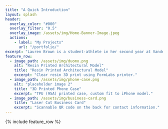 ```yaml
---
title: "A Quick Introduction"
layout: splash
header:
  overlay_color: "#000"
  overlay_filter: "0.5"
  overlay_image: /assets/img/Home-Banner-Image.jpeg
  actions:
    - label: "My Projects"
      url: "/portfolio/"
excerpt: "Lauren Brown is a student-athlete in her second year at Vanderbilt studying Architecture/Built Environment with minors in Digital Fabrication and Art History, as well as being a member of Vanderbilt's D1 women's lacrosse program."
feature_row:
  - image_path: /assets/img/duomo.png
    alt: "Resin Printed Architectural Model"
    title: "Resin Printed Architectural Model"
    excerpt: "Clear resin 3D print using FormLabs printer."
  - image_path: /assets/img/phone-case.png
    alt: "placeholder image 2"
    title: "3D Printed Phone Case"
    excerpt: "TPU (95A) printed case, custom fit to iPhone model."
  - image_path: /assets/img/business-card.png
    title: "Laser Cut Business Card"
    excerpt: "Scannable QR code on the back for contact information."
---
```


{% include feature_row %}

